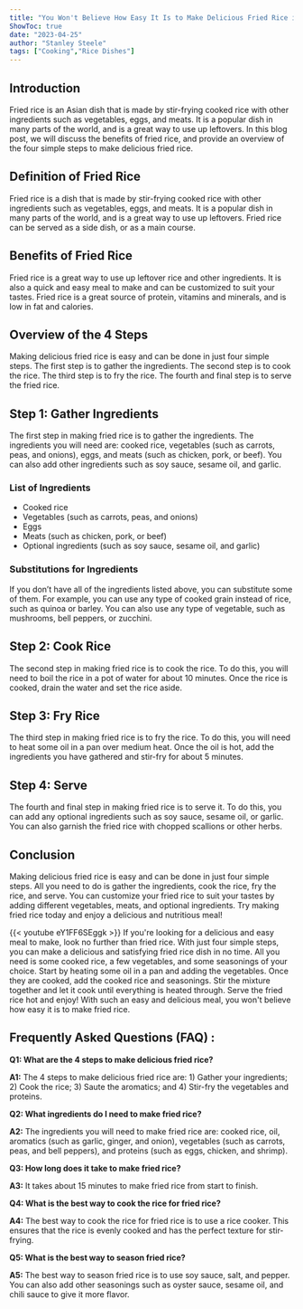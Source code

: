 ```yaml
---
title: "You Won't Believe How Easy It Is to Make Delicious Fried Rice in Just 4 Steps!"
ShowToc: true 
date: "2023-04-25"
author: "Stanley Steele" 
tags: ["Cooking","Rice Dishes"]
---
```

## Introduction

Fried rice is an Asian dish that is made by stir-frying cooked rice with other ingredients such as vegetables, eggs, and meats. It is a popular dish in many parts of the world, and is a great way to use up leftovers. In this blog post, we will discuss the benefits of fried rice, and provide an overview of the four simple steps to make delicious fried rice. 

## Definition of Fried Rice

Fried rice is a dish that is made by stir-frying cooked rice with other ingredients such as vegetables, eggs, and meats. It is a popular dish in many parts of the world, and is a great way to use up leftovers. Fried rice can be served as a side dish, or as a main course. 

## Benefits of Fried Rice

Fried rice is a great way to use up leftover rice and other ingredients. It is also a quick and easy meal to make and can be customized to suit your tastes. Fried rice is a great source of protein, vitamins and minerals, and is low in fat and calories. 

## Overview of the 4 Steps

Making delicious fried rice is easy and can be done in just four simple steps. The first step is to gather the ingredients. The second step is to cook the rice. The third step is to fry the rice. The fourth and final step is to serve the fried rice. 

## Step 1: Gather Ingredients

The first step in making fried rice is to gather the ingredients. The ingredients you will need are: cooked rice, vegetables (such as carrots, peas, and onions), eggs, and meats (such as chicken, pork, or beef). You can also add other ingredients such as soy sauce, sesame oil, and garlic. 

### List of Ingredients

- Cooked rice 
- Vegetables (such as carrots, peas, and onions) 
- Eggs 
- Meats (such as chicken, pork, or beef) 
- Optional ingredients (such as soy sauce, sesame oil, and garlic) 

### Substitutions for Ingredients

If you don’t have all of the ingredients listed above, you can substitute some of them. For example, you can use any type of cooked grain instead of rice, such as quinoa or barley. You can also use any type of vegetable, such as mushrooms, bell peppers, or zucchini. 

## Step 2: Cook Rice

The second step in making fried rice is to cook the rice. To do this, you will need to boil the rice in a pot of water for about 10 minutes. Once the rice is cooked, drain the water and set the rice aside. 

## Step 3: Fry Rice

The third step in making fried rice is to fry the rice. To do this, you will need to heat some oil in a pan over medium heat. Once the oil is hot, add the ingredients you have gathered and stir-fry for about 5 minutes. 

## Step 4: Serve

The fourth and final step in making fried rice is to serve it. To do this, you can add any optional ingredients such as soy sauce, sesame oil, or garlic. You can also garnish the fried rice with chopped scallions or other herbs. 

## Conclusion

Making delicious fried rice is easy and can be done in just four simple steps. All you need to do is gather the ingredients, cook the rice, fry the rice, and serve. You can customize your fried rice to suit your tastes by adding different vegetables, meats, and optional ingredients. Try making fried rice today and enjoy a delicious and nutritious meal!

{{< youtube eY1FF6SEggk >}} 
If you're looking for a delicious and easy meal to make, look no further than fried rice. With just four simple steps, you can make a delicious and satisfying fried rice dish in no time. All you need is some cooked rice, a few vegetables, and some seasonings of your choice. Start by heating some oil in a pan and adding the vegetables. Once they are cooked, add the cooked rice and seasonings. Stir the mixture together and let it cook until everything is heated through. Serve the fried rice hot and enjoy! With such an easy and delicious meal, you won't believe how easy it is to make fried rice.

## Frequently Asked Questions (FAQ) :
**Q1: What are the 4 steps to make delicious fried rice?**

**A1:** The 4 steps to make delicious fried rice are: 1) Gather your ingredients; 2) Cook the rice; 3) Saute the aromatics; and 4) Stir-fry the vegetables and proteins.

**Q2: What ingredients do I need to make fried rice?**

**A2:** The ingredients you will need to make fried rice are: cooked rice, oil, aromatics (such as garlic, ginger, and onion), vegetables (such as carrots, peas, and bell peppers), and proteins (such as eggs, chicken, and shrimp).

**Q3: How long does it take to make fried rice?**

**A3:** It takes about 15 minutes to make fried rice from start to finish.

**Q4: What is the best way to cook the rice for fried rice?**

**A4:** The best way to cook the rice for fried rice is to use a rice cooker. This ensures that the rice is evenly cooked and has the perfect texture for stir-frying.

**Q5: What is the best way to season fried rice?**

**A5:** The best way to season fried rice is to use soy sauce, salt, and pepper. You can also add other seasonings such as oyster sauce, sesame oil, and chili sauce to give it more flavor.




